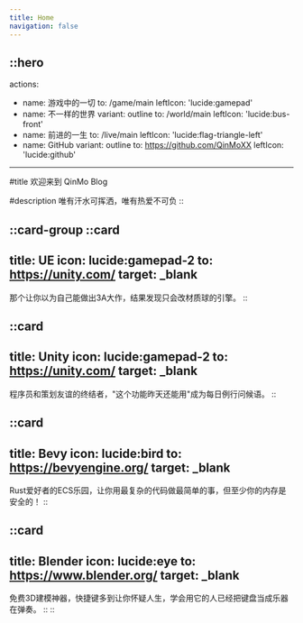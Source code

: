 ```yaml
---
title: Home
navigation: false
---
```


::hero
---
actions:
  - name: 游戏中的一切
    to: /game/main
    leftIcon: 'lucide:gamepad'
  - name: 不一样的世界
    variant: outline
    to: /world/main
    leftIcon: 'lucide:bus-front'
  - name: 前进的一生
    to: /live/main
    leftIcon: 'lucide:flag-triangle-left'
  - name: GitHub
    variant: outline
    to: https://github.com/QinMoXX
    leftIcon: 'lucide:github'
---

#title
欢迎来到 QinMo Blog

#description
唯有汗水可挥洒，唯有热爱不可负
::


::card-group
  ::card
  ---
  title: UE
  icon: lucide:gamepad-2
  to: https://unity.com/
  target: _blank
  ---
  那个让你以为自己能做出3A大作，结果发现只会改材质球的引擎。
  ::


  ::card
  ---
  title: Unity
  icon: lucide:gamepad-2
  to: https://unity.com/
  target: _blank
  ---
  程序员和策划友谊的终结者，"这个功能昨天还能用"成为每日例行问候语。
  ::

  ::card
  ---
  title: Bevy
  icon: lucide:bird
  to: https://bevyengine.org/
  target: _blank
  ---
  Rust爱好者的ECS乐园，让你用最复杂的代码做最简单的事，但至少你的内存是安全的！
  ::

  ::card
  ---
  title: Blender
  icon: lucide:eye
  to: https://www.blender.org/
  target: _blank
  ---
  免费3D建模神器，快捷键多到让你怀疑人生，学会用它的人已经把键盘当成乐器在弹奏。
  ::
::
